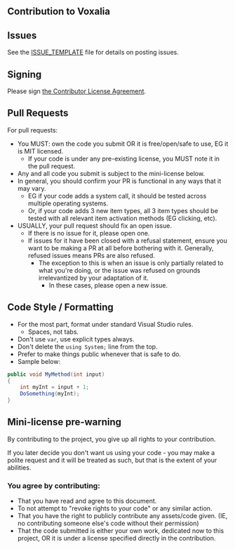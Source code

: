Contribution to Voxalia
-----------------------

## Issues

See the [ISSUE_TEMPLATE](/ISSUE_TEMPLATE) file for details on posting issues.

## Signing

Please sign [the Contributor License Agreement](https://www.clahub.com/agreements/FreneticLLC/Voxalia).

## Pull Requests

For pull requests:
- You MUST: own the code you submit OR it is free/open/safe to use, EG it is MIT licensed.
	- If your code is under any pre-existing license, you MUST note it in the pull request.
- Any and all code you submit is subject to the mini-license below.
- In general, you should confirm your PR is functional in any ways that it may vary.
	- EG if your code adds a system call, it should be tested across multiple operating systems.
	- Or, if your code adds 3 new item types, all 3 item types should be tested with all relevant item activation methods (EG clicking, etc).
- USUALLY, your pull request should fix an open issue.
	- If there is no issue for it, please open one.
	- If issues for it have been closed with a refusal statement, ensure you want to be making a PR at all before bothering with it. Generally, refused issues means PRs are also refused.
		- The exception to this is when an issue is only partially related to what you're doing, or the issue was refused on grounds irrelevantized by your adaptation of it.
			- In these cases, please open a new issue.

## Code Style / Formatting

- For the most part, format under standard Visual Studio rules.
	- Spaces, not tabs.
- Don't use `var`, use explicit types always.
- Don't delete the `using System;` line from the top.
- Prefer to make things public whenever that is safe to do.
- Sample below:

```cs
public void MyMethod(int input)
{
    int myInt = input + 1;
    DoSomething(myInt);
}
```

## Mini-license pre-warning

By contributing to the project, you give up all rights to your contribution.

If you later decide you don't want us using your code - you may make a polite request and it will be treated as such, but that is the extent of your abilities.

### You agree by contributing:

- That you have read and agree to this document.
- To not attempt to "revoke rights to your code" or any similar action.
- That you have the right to publicly contribute any assets/code given. (IE, no contributing someone else's code without their permission)
- That the code submitted is either your own work, dedicated now to this project, OR it is under a license specified directly in the contribution.
